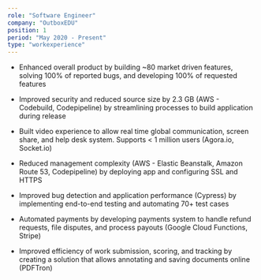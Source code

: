 ```yaml
---
role: "Software Engineer"
company: "OutboxEDU"
position: 1
period: "May 2020 - Present"
type: "workexperience"
---
```


- Enhanced overall product by building ~80 market driven features, solving 100% of reported bugs, and developing 100% of requested features

- Improved security and reduced source size by 2.3 GB (AWS - Codebuild, Codepipeline) by streamlining processes to build application during release

- Built video experience to allow real time global communication, screen share, and help desk system. Supports < 1 million users (Agora.io, Socket.io)

- Reduced management complexity (AWS - Elastic Beanstalk, Amazon Route 53, Codepipeline) by deploying app and configuring SSL and HTTPS

- Improved bug detection and application performance (Cypress) by implementing end-to-end testing and automating 70+ test cases

- Automated payments by developing payments system to handle refund requests, file disputes, and process payouts (Google Cloud Functions, Stripe)

- Improved efficiency of work submission, scoring, and tracking by creating a solution that allows annotating and saving documents online (PDFTron)
